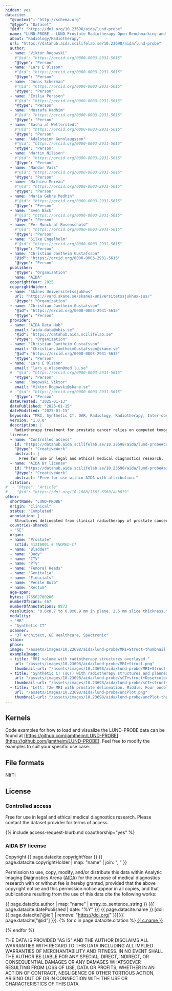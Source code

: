 ```yaml
---
hidden: yes
datacite:
  "@context": "http://schema.org"
  "@type": "Dataset"
  "@id": "https://doi.org/10.23698/aida/lund-probe"
  name: "LUND-PROBE – LUND Prostate Radiotherapy Open Benchmarking and Evaluation dataset"
  about: "Radiology/Radiotherapy"
  url: "https://datahub.aida.scilifelab.se/10.23698/aida/lund-probe"
  author:
  - name: "Viktor Rogowski"
    #"@id": "https://orcid.org/0000-0003-2931-5615"
    "@type": "Person"
  - name: "Lars E Olsson"
    #"@id": "https://orcid.org/0000-0003-2931-5615"
    "@type": "Person"
  - name: "Jonas Scherman"
    #"@id": "https://orcid.org/0000-0003-2931-5615"
    "@type": "Person"
  - name: "Emilia Persson"
    #"@id": "https://orcid.org/0000-0003-2931-5615"
    "@type": "Person"
  - name: "Mustafa Kadhim"
    #"@id": "https://orcid.org/0000-0003-2931-5615"
    "@type": "Person"
  - name: "Sacha af Wetterstedt"
    #"@id": "https://orcid.org/0000-0003-2931-5615"
    "@type": "Person"
  - name: "Adalsteinn Gunnlaugsson"
    #"@id": "https://orcid.org/0000-0003-2931-5615"
    "@type": "Person"
  - name: "Martin Nilsson"
    #"@id": "https://orcid.org/0000-0003-2931-5615"
    "@type": "Person"
  - name: "Nandor Vass"
    #"@id": "https://orcid.org/0000-0003-2931-5615"
    "@type": "Person"
  - name: "Mathieu Moreau"
    #"@id": "https://orcid.org/0000-0003-2931-5615"
    "@type": "Person"
  - name: "Maria Gebre Medhin"
    #"@id": "https://orcid.org/0000-0003-2931-5615"
    "@type": "Person"
  - name: "Sven Bäck"
    #"@id": "https://orcid.org/0000-0003-2931-5615"
    "@type": "Person"
  - name: "Per Munck af Rosenschöld"
    #"@id": "https://orcid.org/0000-0003-2931-5615"
    "@type": "Person"
  - name: "Silke Engelholm"
    #"@id": "https://orcid.org/0000-0003-2931-5615"
    "@type": "Person"
  - name: "Christian Jamtheim Gustafsson"
    "@id": "https://orcid.org/0000-0003-2931-5615"
    "@type": "Person"
  publisher:
    "@type": "Organization"
    name: "AIDA"
  copyrightYear: 2025
  copyrightHolder:
  - name: "Skånes Universitetssjukhus"
    url: "https://vard.skane.se/skanes-universitetssjukhus-sus/"
    "@type": "Organization"
  - name: "Christian Jamtheim Gustafsson"
    "@id": "https://orcid.org/0000-0003-2931-5615"
    "@type": "Person"
  provider:
  - name: "AIDA Data Hub"
    email: "aida-data@nbis.se"
    "@id": "https://datahub.aida.scilifelab.se"
    "@type": "Organization"
  - name: "Christian Jamtheim Gustafsson"
    email: "Christian.JamtheimGustafsson@skane.se"
    "@id": "https://orcid.org/0000-0003-2931-5615"
    "@type": "Person"
  - name: "Lars E Olsson"
    email: "lars_e.olsson@med.lu.se"
  #  "@id": "https://orcid.org/0000-0003-2931-5615"
    "@type": "Person"
  - name: "Rogowski Viktor"
    email: "Viktor.Rogowski@skane.se"
  #  "@id": "https://orcid.org/0000-0003-2931-5615"
    "@type": "Person"
  dateCreated: "2025-01-13"
  datePublished: "2025-01-15"
  dateModified: "2025-01-15"
  keywords: "MRI, Synthetic CT, OAR, Radiology, Radiotherapy, Inter-observer, Target, Radiation therapy, MRI only, Delineation uncertainty, Deep learning, Annotated"
  version: "1.0.0"
  description: |
    Radiotherapy treatment for prostate cancer relies on computed tomography (CT) and/or magnetic resonance imaging (MRI) for delineation of radiation targets and organs at risk (OARs). Manual delineation of these volumes is regarded as the gold standard for ground truth in machine learning applications but to acquire such data is tedious and time-consuming. A publicly available clinical dataset is introduced comprising MRI images, synthetic CT (sCT) images, target and OARs delineations, and radiotherapy dose distributions for 432 prostate cancer patients treated with an MRI-only radiotherapy workflow. An extended dataset with 35 patients is also included, containing the data mentioned above together with deep learning (DL)-generated delineations, DL uncertainty maps, and DL structures manually edited by four radiation oncologists. The publication of these resources aims to aid research within the fields of automated radiotherapy planning and structure delineation, inter-observer analyses, and DL uncertainty investigation.
  license:
  - name: "Controlled access"
    id: "https://datahub.aida.scilifelab.se/10.23698/aida/lund-probe#controlled-access"
    "@type": "CreativeWork"
    abstract: |
      Free for use in legal and ethical medical diagnostics research.
  - name: "AIDA BY license"
    id: "https://datahub.aida.scilifelab.se/10.23698/aida/lund-probe#aida-by-license"
    "@type": "CreativeWork"
    abstract: "Free for use within AIDA with attribution."
  citation:
#  - "@type": "Article"
#    "@id": "https://doi.org/10.1088/1361-6560/abb0f9"
other:
  shortName: "LUND-PROBE"
  origin: "Clinical"
  status: "Completed"
  annotation: |
    Structures delineated from clinical radiotherapy of prostate cancer patients.
  countries-shared: 
  - "SE"
  organ:
  - name: "Prostate"
    sctid: 41216001 # SNOMED-CT 
  - name: "Bladder"
  - name: "Body"
  - name: "CTV"
  - name: "PTV"
  - name: "Femoral Heads"
  - name: "Genitalia"
  - name: "Fiducials"
  - name: "Penile Bulb"
  - name: "Rectum"
  age-span:
  bytes: 176562700206
  numberOfScans: 467
  numberOfAnnotations: 8873
  resolution: "0.6x0.7 to 0.8x0.9 mm in plane. 2.5 mm slice thickness."
  modality:
  - "MR"
  - "Synthetic CT"
  scanner:
  - "3T Architect, GE Healthcare, Spectronic"
  stain:
  phase:
  image: "/assets/images/10.23698/aida/lund-probe/MRI+Struct-thumbnail.png"
  exampleImage:
  - title: "MRI volume with radiotherapy structures overlayed."
    url: "/assets/images/10.23698/aida/lund-probe/MRI+Struct.png"
    thumbnail-url: "/assets/images/10.23698/aida/lund-probe/MRI+Struct-thumbnail.png"
  - title: "Synthetic CT (sCT) with radiotherapy structures and planned dose distribution overlayed."
    url: "/assets/images/10.23698/aida/lund-probe/sCT+struct+Dose+colorwash.png"
    thumbnail-url: "/assets/images/10.23698/aida/lund-probe/sCT+struct+Dose+colorwash-thumbnail.png"
  - title: "Left: T2w MRI with prostate delineation. Middle: Four oncologist individual prostate delineations on T2w MRI zoomed in, visualized in separate colors. Right: Deep Learning segmentation uncertainty map visualized in color."
    url: "/assets/images/10.23698/aida/lund-probe/uncPlot.png"
    thumbnail-url: "/assets/images/10.23698/aida/lund-probe/uncPlot-thumbnail.png"
---
```

## Kernels

Code examples for how to load and visualize the LUND-PROBE data can be found at [https://github.com/jamtheim/LUND-PROBE](https://github.com/jamtheim/LUND-PROBE). Feel free to modify the examples to suit your specific use case.

## File formats
NIfTI

## License
### Controlled access
Free for use in legal and ethical medical diagnostics research.
Please contact the dataset provider for terms of access.

{% include access-request-blurb.md coauthorship="yes" %}

### AIDA BY license
Copyright
{{ page.datacite.copyrightYear }}
{{ page.datacite.copyrightHolder | map: "name" |  join: ", " }}

Permission to use, copy, modify, and/or distribute this data within Analytic
Imaging Diagnostics Arena ([AIDA](https://medtech4health.se/aida)) for the purpose
of medical diagnostics research with or without fee is hereby granted, provided that
the above copyright notice and this permission notice appear in all copies, and that
publications resulting from the use of this data cite the following works:

{{ page.datacite.author | map: "name" | array_to_sentence_string }}
({{ page.datacite.datePublished | date: "%Y" }})
{{ page.datacite.name }}
[doi:{{ page.datacite['@id'] | remove: "https://doi.org/" }}]({{ page.datacite["@id"] }}).
{% for c in page.datacite.citation %}
  [{{ c.name }}]({{c["@id"]}})

{% endfor %}

THE DATA IS PROVIDED "AS IS" AND THE AUTHOR DISCLAIMS ALL WARRANTIES WITH REGARD
TO THIS DATA INCLUDING ALL IMPLIED WARRANTIES OF MERCHANTABILITY AND FITNESS. IN
NO EVENT SHALL THE AUTHOR BE LIABLE FOR ANY SPECIAL, DIRECT, INDIRECT, OR
CONSEQUENTIAL DAMAGES OR ANY DAMAGES WHATSOEVER RESULTING FROM LOSS OF USE, DATA
OR PROFITS, WHETHER IN AN ACTION OF CONTRACT, NEGLIGENCE OR OTHER TORTIOUS
ACTION, ARISING OUT OF OR IN CONNECTION WITH THE USE OR CHARACTERISTICS OF THIS
DATA.
